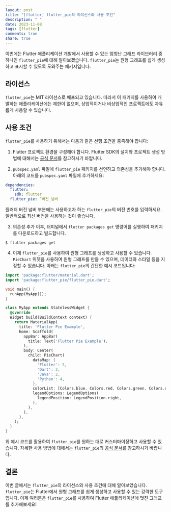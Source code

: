 ```yaml
---
layout: post
title: "[flutter] flutter_pie의 라이선스와 사용 조건"
description: " "
date: 2023-11-08
tags: [flutter]
comments: true
share: true
---
```


이번에는 Flutter 애플리케이션 개발에서 사용할 수 있는 엄청난 그래프 라이브러리 중 하나인 `flutter_pie`에 대해 알아보겠습니다. `flutter_pie`는 원형 그래프를 쉽게 생성하고 표시할 수 있도록 도와주는 패키지입니다.

## 라이선스

`flutter_pie`는 MIT 라이선스로 배포되고 있습니다. 따라서 이 패키지를 사용하여 개발하는 애플리케이션에는 제한이 없으며, 상업적이거나 비상업적인 프로젝트에도 자유롭게 사용할 수 있습니다.

## 사용 조건

`flutter_pie`를 사용하기 위해서는 다음과 같은 선행 조건을 충족해야 합니다:

1. Flutter 프로젝트 환경을 구성해야 합니다. Flutter SDK의 설치와 프로젝트 생성 방법에 대해서는 [공식 문서](https://flutter.dev/docs/get-started/install)를 참고하시기 바랍니다.

2. `pubspec.yaml` 파일에 `flutter_pie` 패키지를 선언하고 의존성을 추가해야 합니다. 아래의 코드를 `pubspec.yaml` 파일에 추가하세요:

```yaml
dependencies:
  flutter:
    sdk: flutter
  flutter_pie: ^버전_넘버
```

플러터 버전 넘버 부분에는 사용하고자 하는 `flutter_pie`의 버전 번호를 입력하세요. 일반적으로 최신 버전을 사용하는 것이 좋습니다.

3. 의존성 추가 이후, 터미널에서 `flutter packages get` 명령어를 실행하여 패키지를 다운로드하고 빌드합니다.

```shell
$ flutter packages get
```

4. 이제 `flutter_pie`를 사용하여 원형 그래프를 생성하고 사용할 수 있습니다. `PieChart` 위젯을 사용하여 원형 그래프를 만들 수 있으며, 데이터와 스타일 등을 지정할 수 있습니다. 아래는 `flutter_pie`의 간단한 예시 코드입니다:

```dart
import 'package:flutter/material.dart';
import 'package:flutter_pie/flutter_pie.dart';

void main() {
  runApp(MyApp());
}

class MyApp extends StatelessWidget {
  @override
  Widget build(BuildContext context) {
    return MaterialApp(
      title: 'Flutter Pie Example',
      home: Scaffold(
        appBar: AppBar(
          title: Text('Flutter Pie Example'),
        ),
        body: Center(
          child: PieChart(
            dataMap: {
              'Flutter': 5,
              'Dart': 3,
              'Java': 2,
              'Python': 4,
            },
            colorList: [Colors.blue, Colors.red, Colors.green, Colors.orange],
            legendOptions: LegendOptions(
              legendPosition: LegendPosition.right,
            ),
          ),
        ),
      ),
    );
  }
}
```

위 예시 코드를 활용하여 `flutter_pie`를 원하는 대로 커스터마이징하고 사용할 수 있습니다. 자세한 사용 방법에 대해서는 `flutter_pie`의 [공식 문서](https://pub.dev/packages/flutter_pie)를 참고하시기 바랍니다.

## 결론

이번 글에서는 `flutter_pie`의 라이선스와 사용 조건에 대해 알아보았습니다. `flutter_pie`는 Flutter에서 원형 그래프를 쉽게 생성하고 사용할 수 있는 강력한 도구입니다. 이제 여러분은 `flutter_pie`를 사용하여 Flutter 애플리케이션에 멋진 그래프를 추가해보세요!